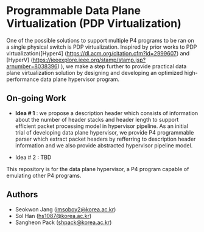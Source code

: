 # Programmable Data Plane Virtualization (PDP Virtualization)
One of the possible solutions to support multiple P4 programs to be ran on a single physical switch is PDP virtualization.
Inspired by prior works to PDP virtualization([Hyper4] (https://dl.acm.org/citation.cfm?id=2999607) and [HyperV] (https://ieeexplore.ieee.org/stamp/stamp.jsp?arnumber=8038396) ), we make a step further to provide practical data plane virtualization solution by designing and developing an optimized high-performance data plane hypervisor program.

## On-going Work
- **Idea # 1** : we propose a description header which consists of information about the number of header stacks and header length to support efficient packet processing model in hypervisor pipeline. As an initial trial of developing data plane hypervisor, we provide P4 programmable parser which extract packet headers by refferring to description header information and we also provide abstracted hypervisor pipeline model.

- Idea # 2 : TBD

This repository is for the data plane hypervisor, a P4 program capable of emulating other P4 programs.

## Authors
- Seokwon Jang (imsoboy2@korea.ac.kr)
- Sol Han (hs1087@korea.ac.kr)
- Sangheon Pack (shpack@korea.ac.kr)

